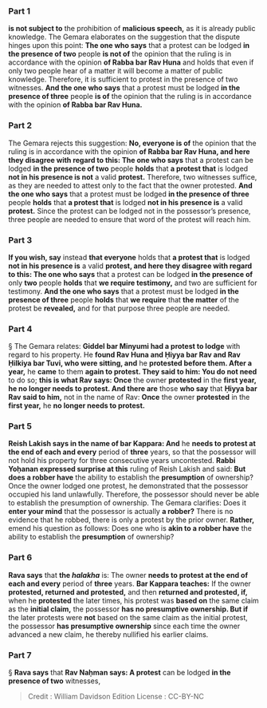 
### Part 1
<b>is not subject to</b> the prohibition of <b>malicious speech,</b> as it is already public knowledge. The Gemara elaborates on the suggestion that the dispute hinges upon this point: <b>The one who says</b> that a protest can be lodged <b>in the presence of two</b> people <b>is not of</b> the opinion that the ruling is in accordance with the opinion <b>of Rabba bar Rav Huna</b> and holds that even if only two people hear of a matter it will become a matter of public knowledge. Therefore, it is sufficient to protest in the presence of two witnesses. <b>And the one who says</b> that a protest must be lodged <b>in the presence of three</b> people <b>is of</b> the opinion that the ruling is in accordance with the opinion <b>of Rabba bar Rav Huna.</b>

### Part 2
The Gemara rejects this suggestion: <b>No, everyone is of</b> the opinion that the ruling is in accordance with the opinion <b>of Rabba bar Rav Huna, and here they disagree with regard to this: The one who says</b> that a protest can be lodged <b>in the presence of two</b> people <b>holds</b> that <b>a protest that</b> is lodged <b>not in his presence is not</b> a valid <b>protest.</b> Therefore, two witnesses suffice, as they are needed to attest only to the fact that the owner protested. <b>And the one who says</b> that a protest must be lodged <b>in the presence of three</b> people <b>holds</b> that <b>a protest that</b> is lodged <b>not in his presence is</b> a valid <b>protest.</b> Since the protest can be lodged not in the possessor’s presence, three people are needed to ensure that word of the protest will reach him.

### Part 3
<b>If you wish, say</b> instead <b>that everyone</b> holds that <b>a protest that</b> is lodged <b>not in his presence is</b> a valid <b>protest, and here they disagree with regard to this: The one who says</b> that a protest can be lodged <b>in the presence of</b> only <b>two</b> people <b>holds</b> that <b>we require testimony,</b> and two are sufficient for testimony. <b>And the one who says</b> that a protest must be lodged <b>in the presence of three</b> people <b>holds</b> that <b>we require</b> that <b>the matter</b> of the protest be <b>revealed,</b> and for that purpose three people are needed.

### Part 4
§ The Gemara relates: <b>Giddel bar Minyumi had a protest to lodge</b> with regard to his property. He <b>found Rav Huna and Ḥiyya bar Rav and Rav Ḥilkiya bar Tuvi, who were sitting, and</b> he <b>protested before them. After a year,</b> he <b>came</b> to them <b>again to protest. They said to him: You do not need</b> to do so; <b>this is what Rav says: Once</b> the owner <b>protested</b> in the <b>first year, he no longer needs to protest. And there are</b> those <b>who say</b> that <b>Ḥiyya bar Rav said to him,</b> not in the name of Rav: <b>Once</b> the owner <b>protested</b> in the <b>first year,</b> he <b>no longer needs to protest.</b>

### Part 5
<b>Reish Lakish says in the name of bar Kappara: And</b> he <b>needs to protest at the end of each and every</b> period of <b>three</b> years, so that the possessor will not hold his property for three consecutive years uncontested. <b>Rabbi Yoḥanan expressed surprise at this</b> ruling of Reish Lakish and said: <b>But does a robber have</b> the ability to establish the <b>presumption</b> of ownership? Once the owner lodged one protest, he demonstrated that the possessor occupied his land unlawfully. Therefore, the possessor should never be able to establish the presumption of ownership. The Gemara clarifies: Does it <b>enter your mind</b> that the possessor is actually <b>a robber?</b> There is no evidence that he robbed, there is only a protest by the prior owner. <b>Rather,</b> emend his question as follows: Does one who is <b>akin to a robber have</b> the ability to establish the <b>presumption</b> of ownership?

### Part 6
<b>Rava says</b> that <b>the <i>halakha</i></b> is: The owner <b>needs to protest at the end of each and every</b> period of <b>three</b> years. <b>Bar Kappara teaches:</b> If the owner <b>protested, returned and protested,</b> and then <b>returned and protested, if,</b> when he <b>protested</b> the later times, his protest was <b>based on</b> the same claim as the <b>initial claim,</b> the possessor <b>has no presumptive ownership. But if</b> the later protests were <b>not</b> based on the same claim as the initial protest, the possessor <b>has presumptive ownership</b> since each time the owner advanced a new claim, he thereby nullified his earlier claims.

### Part 7
§ <b>Rava says</b> that <b>Rav Naḥman says: A protest</b> can be lodged <b>in the presence of two</b> witnesses,

>Credit : William Davidson Edition
>License : CC-BY-NC
